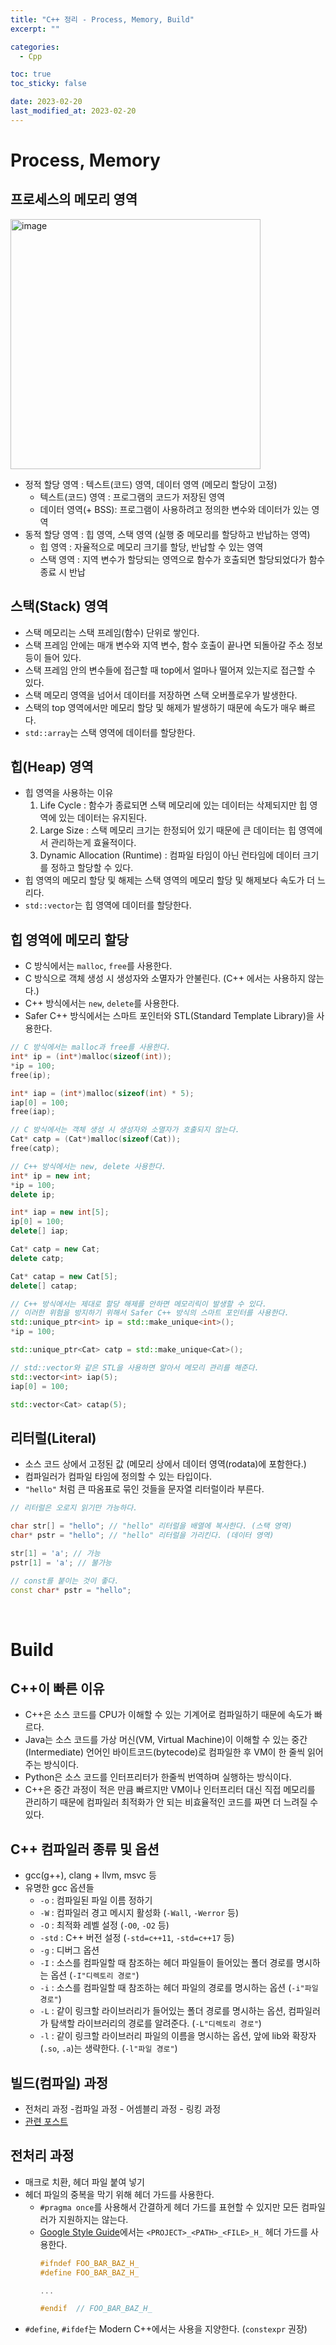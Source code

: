 ```yaml
---
title: "C++ 정리 - Process, Memory, Build"
excerpt: ""

categories:
  - Cpp

toc: true
toc_sticky: false

date: 2023-02-20
last_modified_at: 2023-02-20
---
```


# Process, Memory

## 프로세스의 메모리 영역

<img width="400" alt="image" src="https://github.com/heesu0/choi-heesu.github.io/assets/34677157/3b0b17b0-f85b-44d4-943e-e912766f99f5">

- 정적 할당 영역 : 텍스트(코드) 영역, 데이터 영역 (메모리 할당이 고정)
    - 텍스트(코드) 영역 : 프로그램의 코드가 저장된 영역
    - 데이터 영역(+ BSS): 프로그램이 사용하려고 정의한 변수와 데이터가 있는 영역
- 동적 할당 영역 : 힙 영역, 스택 영역 (실행 중 메모리를 할당하고 반납하는 영역)
    - 힙 영역 : 자율적으로 메모리 크기를 할당, 반납할 수 있는 영역
    - 스택 영역 : 지역 변수가 할당되는 영역으로 함수가 호출되면 할당되었다가 함수 종료 시 반납

## 스택(Stack) 영역
- 스택 메모리는 스택 프레임(함수) 단위로 쌓인다.
- 스택 프레임 안에는 매개 변수와 지역 변수, 함수 호출이 끝나면 되돌아갈 주소 정보 등이 들어 있다.
- 스택 프레임 안의 변수들에 접근할 때 top에서 얼마나 떨어져 있는지로 접근할 수 있다.
- 스택 메모리 영역을 넘어서 데이터를 저장하면 스택 오버플로우가 발생한다.
- 스택의 top 영역에서만 메모리 할당 및 해제가 발생하기 때문에 속도가 매우 빠르다.
- `std::array`는 스택 영역에 데이터를 할당한다.

## 힙(Heap) 영역
- 힙 영역을 사용하는 이유
    1. Life Cycle : 함수가 종료되면 스택 메모리에 있는 데이터는 삭제되지만 힙 영역에 있는 데이터는 유지된다.
    2. Large Size : 스택 메모리 크기는 한정되어 있기 때문에 큰 데이터는 힙 영역에서 관리하는게 효율적이다.
    3. Dynamic Allocation (Runtime) : 컴파일 타임이 아닌 런타임에 데이터 크기를 정하고 할당할 수 있다.
- 힙 영역의 메모리 할당 및 해제는 스택 영역의 메모리 할당 및 해제보다 속도가 더 느리다.
- `std::vector`는 힙 영역에 데이터를 할당한다.

## 힙 영역에 메모리 할당
- C 방식에서는 `malloc`, `free`를 사용한다.
- C 방식으로 객체 생성 시 생성자와 소멸자가 안불린다. (C++ 에서는 사용하지 않는다.)
- C++ 방식에서는 `new`, `delete`를 사용한다.
- Safer C++ 방식에서는 스마트 포인터와 STL(Standard Template Library)을 사용한다.

```cpp
// C 방식에서는 malloc과 free를 사용한다.
int* ip = (int*)malloc(sizeof(int));
*ip = 100;
free(ip);

int* iap = (int*)malloc(sizeof(int) * 5);
iap[0] = 100;
free(iap);

// C 방식에서는 객체 생성 시 생성자와 소멸자가 호출되지 않는다.
Cat* catp = (Cat*)malloc(sizeof(Cat));
free(catp);

// C++ 방식에서는 new, delete 사용한다.
int* ip = new int;
*ip = 100;
delete ip;

int* iap = new int[5];
ip[0] = 100;
delete[] iap;

Cat* catp = new Cat;
delete catp;

Cat* catap = new Cat[5];
delete[] catap;

// C++ 방식에서는 제대로 할당 해제를 안하면 메모리릭이 발생할 수 있다.
// 이러한 위험을 방지하기 위해서 Safer C++ 방식의 스마트 포인터를 사용한다.
std::unique_ptr<int> ip = std::make_unique<int>();
*ip = 100;

std::unique_ptr<Cat> catp = std::make_unique<Cat>();

// std::vector와 같은 STL을 사용하면 알아서 메모리 관리를 해준다.
std::vector<int> iap(5);
iap[0] = 100;

std::vector<Cat> catap(5);
```

## 리터럴(Literal)
- 소스 코드 상에서 고정된 값 (메모리 상에서 데이터 영역(rodata)에 포함한다.)
- 컴파일러가 컴파일 타임에 정의할 수 있는 타입이다.
- `"hello"` 처럼 큰 따옴표로 묶인 것들을 문자열 리터럴이라 부른다.

```cpp
// 리터럴은 오로지 읽기만 가능하다.

char str[] = "hello"; // "hello" 리터럴을 배열에 복사한다. (스택 영역)
char* pstr = "hello"; // "hello" 리터럴을 가리킨다. (데이터 영역)

str[1] = 'a'; // 가능
pstr[1] = 'a'; // 불가능

// const를 붙이는 것이 좋다.
const char* pstr = "hello";
```

<br>

# Build

## C++이 빠른 이유
- C++은 소스 코드를 CPU가 이해할 수 있는 기계어로 컴파일하기 때문에 속도가 빠르다.
- Java는 소스 코드를 가상 머신(VM, Virtual Machine)이 이해할 수 있는 중간(Intermediate) 언어인 바이트코드(bytecode)로 컴파일한 후 VM이 한 줄씩 읽어주는 방식이다.
- Python은 소스 코드를 인터프리터가 한줄씩 번역하며 실행하는 방식이다.
- C++은 중간 과정이 적은 만큼 빠르지만 VM이나 인터프리터 대신 직접 메모리를 관리하기 때문에 컴파일러 최적화가 안 되는 비효율적인 코드를 짜면 더 느려질 수 있다.

## C++ 컴파일러 종류 및 옵션
- gcc(g++), clang + llvm, msvc 등
- 유명한 gcc 옵션들
    - `-o` :  컴파일된 파일 이름 정하기
    - `-W` : 컴파일러 경고 메시지 활성화 (`-Wall`, `-Werror` 등)
    - `-O` : 최적화 레벨 설정 (`-O0`, `-O2` 등)
    - `-std` : C++ 버전 설정 (`-std=c++11`, `-std=c++17` 등)
    - `-g` : 디버그 옵션
    - `-I`  : 소스를 컴파일할 때 참조하는 헤더 파일들이 들어있는 폴더 경로를 명시하는 옵션 (`-I"디렉토리 경로"`)
    - `-i` : 소스를 컴파일할 때 참조하는 헤더 파일의 경로를 명시하는 옵션 (`-i"파일 경로"`)
    - `-L` : 같이 링크할 라이브러리가 들어있는 폴더 경로를 명시하는 옵션, 컴파일러가 탐색할 라이브러리의 경로를 알려준다. (`-L"디렉토리 경로"`)
    - `-l` : 같이 링크할 라이브러리 파일의 이름을 명시하는 옵션, 앞에 lib와 확장자(`.so`, `.a`)는 생략한다. (`-l"파일 경로"`)

## 빌드(컴파일) 과정
- 전처리 과정 -컴파일 과정 - 어셈블리 과정 - 링킹 과정
- [관련 포스트](/language/compile)

## 전처리 과정
- 매크로 치환, 헤더 파일 붙여 넣기
- 헤더 파일의 중복을 막기 위해 헤더 가드를 사용한다.
  - `#pragma once`를 사용해서 간결하게 헤더 가드를 표현할 수 있지만 모든 컴파일러가 지원하지는 않는다.
  - [Google Style Guide](https://google.github.io/styleguide/cppguide.html#The__define_Guard)에서는 `<PROJECT>_<PATH>_<FILE>_H_` 헤더 가드를 사용한다.
    ```c++
    #ifndef FOO_BAR_BAZ_H_
    #define FOO_BAR_BAZ_H_

    ...

    #endif  // FOO_BAR_BAZ_H_
    ```
- `#define`, `#ifdef`는 Modern C++에서는 사용을 지양한다. (`constexpr` 권장)

<br>
